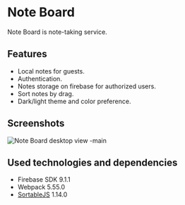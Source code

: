 # Note Board

Note Board is note-taking service.

## Features

- Local notes for guests.
- Authentication.
- Notes storage on firebase for authorized users.
- Sort notes by drag.
- Dark/light theme and color preference.

## Screenshots
![Note Board desktop view -main](http://full/path/to/img.jpg "desktop-main")

## Used technologies and dependencies

- Firebase SDK 9.1.1
- Webpack 5.55.0
- [SortableJS](https://github.com/SortableJS/Sortable) 1.14.0
